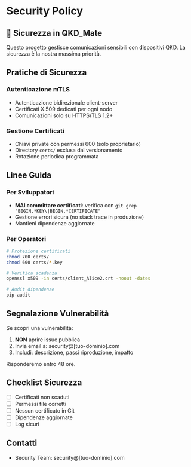 # Security Policy

## 🔐 Sicurezza in QKD_Mate

Questo progetto gestisce comunicazioni sensibili con dispositivi QKD. La sicurezza è la nostra massima priorità.

## Pratiche di Sicurezza

### Autenticazione mTLS
- Autenticazione bidirezionale client-server
- Certificati X.509 dedicati per ogni nodo
- Comunicazioni solo su HTTPS/TLS 1.2+

### Gestione Certificati
- Chiavi private con permessi 600 (solo proprietario)
- Directory `certs/` esclusa dal versionamento
- Rotazione periodica programmata

## Linee Guida

### Per Sviluppatori
- **MAI committare certificati**: verifica con `git grep "BEGIN.*KEY\|BEGIN.*CERTIFICATE"`
- Gestione errori sicura (no stack trace in produzione)
- Mantieni dipendenze aggiornate

### Per Operatori
```bash
# Protezione certificati
chmod 700 certs/
chmod 600 certs/*.key

# Verifica scadenza
openssl x509 -in certs/client_Alice2.crt -noout -dates

# Audit dipendenze
pip-audit
```

## Segnalazione Vulnerabilità

Se scopri una vulnerabilità:
1. **NON** aprire issue pubblica
2. Invia email a: security@[tuo-dominio].com
3. Includi: descrizione, passi riproduzione, impatto

Risponderemo entro 48 ore.

## Checklist Sicurezza
- [ ] Certificati non scaduti
- [ ] Permessi file corretti
- [ ] Nessun certificato in Git
- [ ] Dipendenze aggiornate
- [ ] Log sicuri

## Contatti
- Security Team: security@[tuo-dominio].com